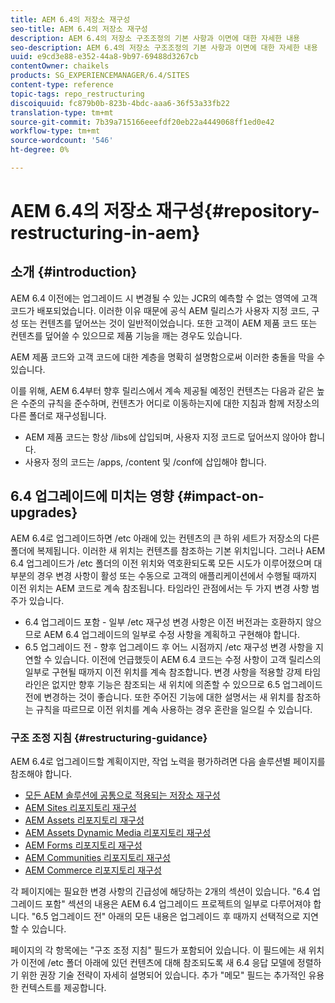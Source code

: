 ```yaml
---
title: AEM 6.4의 저장소 재구성
seo-title: AEM 6.4의 저장소 재구성
description: AEM 6.4의 저장소 구조조정의 기본 사항과 이면에 대한 자세한 내용
seo-description: AEM 6.4의 저장소 구조조정의 기본 사항과 이면에 대한 자세한 내용
uuid: e9cd3e88-e352-44a8-9b97-69488d3267cb
contentOwner: chaikels
products: SG_EXPERIENCEMANAGER/6.4/SITES
content-type: reference
topic-tags: repo_restructuring
discoiquuid: fc879b0b-823b-4bdc-aaa6-36f53a33fb22
translation-type: tm+mt
source-git-commit: 7b39a715166eeefdf20eb22a4449068ff1ed0e42
workflow-type: tm+mt
source-wordcount: '546'
ht-degree: 0%

---
```



# AEM 6.4의 저장소 재구성{#repository-restructuring-in-aem}

## 소개 {#introduction}

AEM 6.4 이전에는 업그레이드 시 변경될 수 있는 JCR의 예측할 수 없는 영역에 고객 코드가 배포되었습니다. 이러한 이유 때문에 공식 AEM 릴리스가 사용자 지정 코드, 구성 또는 컨텐츠를 덮어쓰는 것이 일반적이었습니다. 또한 고객이 AEM 제품 코드 또는 컨텐츠를 덮어쓸 수 있으므로 제품 기능을 깨는 경우도 있습니다.

AEM 제품 코드와 고객 코드에 대한 계층을 명확히 설명함으로써 이러한 충돌을 막을 수 있습니다.

이를 위해, AEM 6.4부터 향후 릴리스에서 계속 제공될 예정인 컨텐츠는 다음과 같은 높은 수준의 규칙을 준수하며, 컨텐츠가 어디로 이동하는지에 대한 지침과 함께 저장소의 다른 폴더로 재구성됩니다.

* AEM 제품 코드는 항상 /libs에 삽입되며, 사용자 지정 코드로 덮어쓰지 않아야 합니다.
* 사용자 정의 코드는 /apps, /content 및 /conf에 삽입해야 합니다.

## 6.4 업그레이드에 미치는 영향 {#impact-on-upgrades}

AEM 6.4로 업그레이드하면 /etc 아래에 있는 컨텐츠의 큰 하위 세트가 저장소의 다른 폴더에 복제됩니다. 이러한 새 위치는 컨텐츠를 참조하는 기본 위치입니다. 그러나 AEM 6.4 업그레이드가 /etc 폴더의 이전 위치와 역호환되도록 모든 시도가 이루어졌으며 대부분의 경우 변경 사항이 활성 또는 수동으로 고객의 애플리케이션에서 수행될 때까지 이전 위치는 AEM 코드로 계속 참조됩니다. 타임라인 관점에서는 두 가지 변경 사항 범주가 있습니다.

* 6.4 업그레이드 포함 - 일부 /etc 재구성 변경 사항은 이전 버전과는 호환하지 않으므로 AEM 6.4 업그레이드의 일부로 수정 사항을 계획하고 구현해야 합니다.
* 6.5 업그레이드 전 - 향후 업그레이드 후 어느 시점까지 /etc 재구성 변경 사항을 지연할 수 있습니다. 이전에 언급했듯이 AEM 6.4 코드는 수정 사항이 고객 릴리스의 일부로 구현될 때까지 이전 위치를 계속 참조합니다. 변경 사항을 적용할 강제 타임라인은 없지만 향후 기능은 참조되는 새 위치에 의존할 수 있으므로 6.5 업그레이드 전에 변경하는 것이 좋습니다. 또한 주어진 기능에 대한 설명서는 새 위치를 참조하는 규칙을 따르므로 이전 위치를 계속 사용하는 경우 혼란을 일으킬 수 있습니다.

### 구조 조정 지침 {#restructuring-guidance}

AEM 6.4로 업그레이드할 계획이지만, 작업 노력을 평가하려면 다음 솔루션별 페이지를 참조해야 합니다.

* [모든 AEM 솔루션에 공통으로 적용되는 저장소 재구성](/help/sites-deploying/all-repository-restructuring-in-aem-6-4.md)
* [AEM Sites 리포지토리 재구성](/help/sites-deploying/sites-repository-restructuring-in-aem-6-4.md)
* [AEM Assets 리포지토리 재구성](/help/sites-deploying/assets-repository-restructuring-in-aem-6-4.md)
* [AEM Assets Dynamic Media 리포지토리 재구성](/help/sites-deploying/dynamicmedia-repository-restructuring-in-aem-6-4.md)
* [AEM Forms 리포지토리 재구성](/help/sites-deploying/forms-repository-restructuring-in-aem-6-4.md)
* [AEM Communities 리포지토리 재구성](/help/sites-deploying/communities-repository-restructuring-in-aem-6-4.md)
* [AEM Commerce 리포지토리 재구성](/help/sites-deploying/ecommerce-repository-restructuring-in-aem-6-4.md)

각 페이지에는 필요한 변경 사항의 긴급성에 해당하는 2개의 섹션이 있습니다. &quot;6.4 업그레이드 포함&quot; 섹션의 내용은 AEM 6.4 업그레이드 프로젝트의 일부로 다루어져야 합니다. &quot;6.5 업그레이드 전&quot; 아래의 모든 내용은 업그레이드 후 때까지 선택적으로 지연할 수 있습니다.

페이지의 각 항목에는 &quot;구조 조정 지침&quot; 필드가 포함되어 있습니다. 이 필드에는 새 위치가 이전에 /etc 폴더 아래에 있던 컨텐츠에 대해 참조되도록 새 6.4 응답 모델에 정렬하기 위한 권장 기술 전략이 자세히 설명되어 있습니다. 추가 &quot;메모&quot; 필드는 추가적인 유용한 컨텍스트를 제공합니다.
